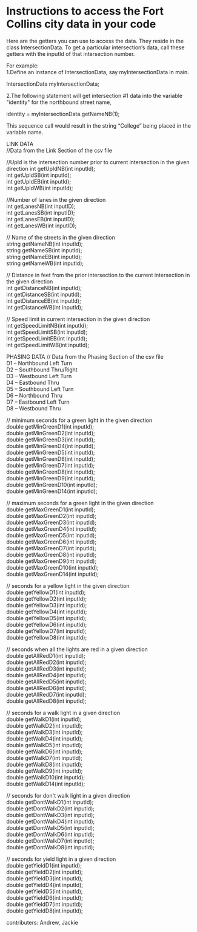 # Instructions to access the Fort Collins city data in your code

Here are the getters you can use to access the data.  They reside in the class IntersectionData.  To get a particular intersection’s data, call these getters with the inputId of that intersection number.

For example:    
1.Define an instance of IntersectionData, say myIntersectionData in main.   

IntersectionData myIntersectionData;    

2.The following statement will get intersection #1 data into the variable "identity" for the northbound street name,  

identity = myIntersectionData.getNameNB(1);   

This sequence call would result in the string “College” being placed in the variable name.    

LINK DATA   
//Data from the Link Section of the csv file

//UpId is the intersection number prior to current intersection in the given direction
int getUpIdNB(int inputId);					
int getUpIdSB(int inputId);					
int getUpIdEB(int inputId);					
int getUpIdWB(int inputId);					

//Number of lanes in the given direction	
int getLanesNB(int inputID);			
int getLanesSB(int inputID);				
int getLanesEB(int inputID);			
int getLanesWB(int inputID);				

// Name of the streets in the given direction	
string getNameNB(int inputId);			
string getNameSB(int inputId);			
string getNameEB(int inputId);			
string getNameWB(int inputId);				

// Distance in feet from the prior intersection to the current intersection in the given direction	
int getDistanceNB(int inputId);		
int getDistanceSB(int inputId);		
int getDistanceEB(int inputId);		
int getDistanceWB(int inputId);

// Speed limit in current intersection in the given direction	
int getSpeedLimitNB(int inputId);		
int getSpeedLimitSB(int inputId);		
int getSpeedLimitEB(int inputId);		
int getSpeedLimitWB(int inputId);		

PHASING DATA
// Data from the Phasing Section of the csv file		
D1 – Northbound Left Turn					
D2 – Southbound Thru/Right				
D3 – Westbound Left Turn				
D4 – Eastbound Thru					
D5 – Southbound Left Turn					
D6 – Northbound Thru					
D7 – Eastbound Left Turn					
D8 – Westbound Thru					

// minimum seconds for a green light in the given direction		
double getMinGreenD1(int inputId);			
double getMinGreenD2(int inputId);			
double getMinGreenD3(int inputId);			
double getMinGreenD4(int inputId);			
double getMinGreenD5(int inputId);			
double getMinGreenD6(int inputId);			
double getMinGreenD7(int inputId);			
double getMinGreenD8(int inputId);			
double getMinGreenD9(int inputId);			
double getMinGreenD10(int inputId);			
double getMinGreenD14(int inputId);			

// maximum seconds for a green light in the given direction		
double getMaxGreenD1(int inputId);			
double getMaxGreenD2(int inputId);			
double getMaxGreenD3(int inputId);			 
double getMaxGreenD4(int inputId);			
double getMaxGreenD5(int inputId);			
double getMaxGreenD6(int inputId);			
double getMaxGreenD7(int inputId);			
double getMaxGreenD8(int inputId);			
double getMaxGreenD9(int inputId);			
double getMaxGreenD10(int inputId);			
double getMaxGreenD14(int inputId);			

// seconds for a yellow light in the given direction		
double getYellowD1(int inputId);			
double getYellowD2(int inputId);		
double getYellowD3(int inputId);		
double getYellowD4(int inputId);		
double getYellowD5(int inputId);		
double getYellowD6(int inputId);		
double getYellowD7(int inputId);		
double getYellowD8(int inputId);		

// seconds when all the lights are red in a given direction		
double getAllRedD1(int inputId);		
double getAllRedD2(int inputId);		
double getAllRedD3(int inputId);		
double getAllRedD4(int inputId);		
double getAllRedD5(int inputId);		
double getAllRedD6(int inputId);		
double getAllRedD7(int inputId);		
double getAllRedD8(int inputId);		

// seconds for a walk light in a given direction		
double getWalkD1(int inputId);				
double getWalkD2(int inputId); 			
double getWalkD3(int inputId); 					
double getWalkD4(int inputId); 				
double getWalkD5(int inputId); 				
double getWalkD6(int inputId);				
double getWalkD7(int inputId); 				
double getWalkD8(int inputId); 			
double getWalkD9(int inputId); 				
double getWalkD10(int inputId);			 
double getWalkD14(int inputId);				 

// seconds for don't walk light in a given direction		
double getDontWalkD1(int inputId);			
double getDontWalkD2(int inputId);		
double getDontWalkD3(int inputId);		
double getDontWalkD4(int inputId);		
double getDontWalkD5(int inputId);		
double getDontWalkD6(int inputId);		
double getDontWalkD7(int inputId);		
double getDontWalkD8(int inputId);		

// seconds for  yield light in a given direction		
double getYieldD1(int inputId);			
double getYieldD2(int inputId);			
double getYieldD3(int inputId);		
double getYieldD4(int inputId);		
double getYieldD5(int inputId);		
double getYieldD6(int inputId);		
double getYieldD7(int inputId);		
double getYieldD8(int inputId);  	

contributers: Andrew, Jackie

